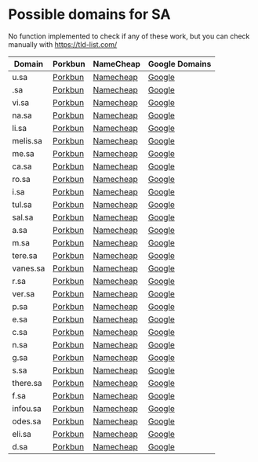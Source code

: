 # Possible domains for SA

No function implemented to check if any of these work, but you can check manually with https://tld-list.com/

| Domain | Porkbun | NameCheap | Google Domains |
|---|---|---|---|
| u.sa | [Porkbun](https://porkbun.com/checkout/search?prb=e814663da1&tlds=&idnLanguage=&search=search&q=u.sa) | [Namecheap](https://www.namecheap.com/domains/registration/results/?domain=u.sa) | [Google](https://domains.google.com/registrar/search?searchTerm=u.sa) |
| .sa | [Porkbun](https://porkbun.com/checkout/search?prb=e814663da1&tlds=&idnLanguage=&search=search&q=.sa) | [Namecheap](https://www.namecheap.com/domains/registration/results/?domain=.sa) | [Google](https://domains.google.com/registrar/search?searchTerm=.sa) |
| vi.sa | [Porkbun](https://porkbun.com/checkout/search?prb=e814663da1&tlds=&idnLanguage=&search=search&q=vi.sa) | [Namecheap](https://www.namecheap.com/domains/registration/results/?domain=vi.sa) | [Google](https://domains.google.com/registrar/search?searchTerm=vi.sa) |
| na.sa | [Porkbun](https://porkbun.com/checkout/search?prb=e814663da1&tlds=&idnLanguage=&search=search&q=na.sa) | [Namecheap](https://www.namecheap.com/domains/registration/results/?domain=na.sa) | [Google](https://domains.google.com/registrar/search?searchTerm=na.sa) |
| li.sa | [Porkbun](https://porkbun.com/checkout/search?prb=e814663da1&tlds=&idnLanguage=&search=search&q=li.sa) | [Namecheap](https://www.namecheap.com/domains/registration/results/?domain=li.sa) | [Google](https://domains.google.com/registrar/search?searchTerm=li.sa) |
| melis.sa | [Porkbun](https://porkbun.com/checkout/search?prb=e814663da1&tlds=&idnLanguage=&search=search&q=melis.sa) | [Namecheap](https://www.namecheap.com/domains/registration/results/?domain=melis.sa) | [Google](https://domains.google.com/registrar/search?searchTerm=melis.sa) |
| me.sa | [Porkbun](https://porkbun.com/checkout/search?prb=e814663da1&tlds=&idnLanguage=&search=search&q=me.sa) | [Namecheap](https://www.namecheap.com/domains/registration/results/?domain=me.sa) | [Google](https://domains.google.com/registrar/search?searchTerm=me.sa) |
| ca.sa | [Porkbun](https://porkbun.com/checkout/search?prb=e814663da1&tlds=&idnLanguage=&search=search&q=ca.sa) | [Namecheap](https://www.namecheap.com/domains/registration/results/?domain=ca.sa) | [Google](https://domains.google.com/registrar/search?searchTerm=ca.sa) |
| ro.sa | [Porkbun](https://porkbun.com/checkout/search?prb=e814663da1&tlds=&idnLanguage=&search=search&q=ro.sa) | [Namecheap](https://www.namecheap.com/domains/registration/results/?domain=ro.sa) | [Google](https://domains.google.com/registrar/search?searchTerm=ro.sa) |
| i.sa | [Porkbun](https://porkbun.com/checkout/search?prb=e814663da1&tlds=&idnLanguage=&search=search&q=i.sa) | [Namecheap](https://www.namecheap.com/domains/registration/results/?domain=i.sa) | [Google](https://domains.google.com/registrar/search?searchTerm=i.sa) |
| tul.sa | [Porkbun](https://porkbun.com/checkout/search?prb=e814663da1&tlds=&idnLanguage=&search=search&q=tul.sa) | [Namecheap](https://www.namecheap.com/domains/registration/results/?domain=tul.sa) | [Google](https://domains.google.com/registrar/search?searchTerm=tul.sa) |
| sal.sa | [Porkbun](https://porkbun.com/checkout/search?prb=e814663da1&tlds=&idnLanguage=&search=search&q=sal.sa) | [Namecheap](https://www.namecheap.com/domains/registration/results/?domain=sal.sa) | [Google](https://domains.google.com/registrar/search?searchTerm=sal.sa) |
| a.sa | [Porkbun](https://porkbun.com/checkout/search?prb=e814663da1&tlds=&idnLanguage=&search=search&q=a.sa) | [Namecheap](https://www.namecheap.com/domains/registration/results/?domain=a.sa) | [Google](https://domains.google.com/registrar/search?searchTerm=a.sa) |
| m.sa | [Porkbun](https://porkbun.com/checkout/search?prb=e814663da1&tlds=&idnLanguage=&search=search&q=m.sa) | [Namecheap](https://www.namecheap.com/domains/registration/results/?domain=m.sa) | [Google](https://domains.google.com/registrar/search?searchTerm=m.sa) |
| tere.sa | [Porkbun](https://porkbun.com/checkout/search?prb=e814663da1&tlds=&idnLanguage=&search=search&q=tere.sa) | [Namecheap](https://www.namecheap.com/domains/registration/results/?domain=tere.sa) | [Google](https://domains.google.com/registrar/search?searchTerm=tere.sa) |
| vanes.sa | [Porkbun](https://porkbun.com/checkout/search?prb=e814663da1&tlds=&idnLanguage=&search=search&q=vanes.sa) | [Namecheap](https://www.namecheap.com/domains/registration/results/?domain=vanes.sa) | [Google](https://domains.google.com/registrar/search?searchTerm=vanes.sa) |
| r.sa | [Porkbun](https://porkbun.com/checkout/search?prb=e814663da1&tlds=&idnLanguage=&search=search&q=r.sa) | [Namecheap](https://www.namecheap.com/domains/registration/results/?domain=r.sa) | [Google](https://domains.google.com/registrar/search?searchTerm=r.sa) |
| ver.sa | [Porkbun](https://porkbun.com/checkout/search?prb=e814663da1&tlds=&idnLanguage=&search=search&q=ver.sa) | [Namecheap](https://www.namecheap.com/domains/registration/results/?domain=ver.sa) | [Google](https://domains.google.com/registrar/search?searchTerm=ver.sa) |
| p.sa | [Porkbun](https://porkbun.com/checkout/search?prb=e814663da1&tlds=&idnLanguage=&search=search&q=p.sa) | [Namecheap](https://www.namecheap.com/domains/registration/results/?domain=p.sa) | [Google](https://domains.google.com/registrar/search?searchTerm=p.sa) |
| e.sa | [Porkbun](https://porkbun.com/checkout/search?prb=e814663da1&tlds=&idnLanguage=&search=search&q=e.sa) | [Namecheap](https://www.namecheap.com/domains/registration/results/?domain=e.sa) | [Google](https://domains.google.com/registrar/search?searchTerm=e.sa) |
| c.sa | [Porkbun](https://porkbun.com/checkout/search?prb=e814663da1&tlds=&idnLanguage=&search=search&q=c.sa) | [Namecheap](https://www.namecheap.com/domains/registration/results/?domain=c.sa) | [Google](https://domains.google.com/registrar/search?searchTerm=c.sa) |
| n.sa | [Porkbun](https://porkbun.com/checkout/search?prb=e814663da1&tlds=&idnLanguage=&search=search&q=n.sa) | [Namecheap](https://www.namecheap.com/domains/registration/results/?domain=n.sa) | [Google](https://domains.google.com/registrar/search?searchTerm=n.sa) |
| g.sa | [Porkbun](https://porkbun.com/checkout/search?prb=e814663da1&tlds=&idnLanguage=&search=search&q=g.sa) | [Namecheap](https://www.namecheap.com/domains/registration/results/?domain=g.sa) | [Google](https://domains.google.com/registrar/search?searchTerm=g.sa) |
| s.sa | [Porkbun](https://porkbun.com/checkout/search?prb=e814663da1&tlds=&idnLanguage=&search=search&q=s.sa) | [Namecheap](https://www.namecheap.com/domains/registration/results/?domain=s.sa) | [Google](https://domains.google.com/registrar/search?searchTerm=s.sa) |
| there.sa | [Porkbun](https://porkbun.com/checkout/search?prb=e814663da1&tlds=&idnLanguage=&search=search&q=there.sa) | [Namecheap](https://www.namecheap.com/domains/registration/results/?domain=there.sa) | [Google](https://domains.google.com/registrar/search?searchTerm=there.sa) |
| f.sa | [Porkbun](https://porkbun.com/checkout/search?prb=e814663da1&tlds=&idnLanguage=&search=search&q=f.sa) | [Namecheap](https://www.namecheap.com/domains/registration/results/?domain=f.sa) | [Google](https://domains.google.com/registrar/search?searchTerm=f.sa) |
| infou.sa | [Porkbun](https://porkbun.com/checkout/search?prb=e814663da1&tlds=&idnLanguage=&search=search&q=infou.sa) | [Namecheap](https://www.namecheap.com/domains/registration/results/?domain=infou.sa) | [Google](https://domains.google.com/registrar/search?searchTerm=infou.sa) |
| odes.sa | [Porkbun](https://porkbun.com/checkout/search?prb=e814663da1&tlds=&idnLanguage=&search=search&q=odes.sa) | [Namecheap](https://www.namecheap.com/domains/registration/results/?domain=odes.sa) | [Google](https://domains.google.com/registrar/search?searchTerm=odes.sa) |
| eli.sa | [Porkbun](https://porkbun.com/checkout/search?prb=e814663da1&tlds=&idnLanguage=&search=search&q=eli.sa) | [Namecheap](https://www.namecheap.com/domains/registration/results/?domain=eli.sa) | [Google](https://domains.google.com/registrar/search?searchTerm=eli.sa) |
| d.sa | [Porkbun](https://porkbun.com/checkout/search?prb=e814663da1&tlds=&idnLanguage=&search=search&q=d.sa) | [Namecheap](https://www.namecheap.com/domains/registration/results/?domain=d.sa) | [Google](https://domains.google.com/registrar/search?searchTerm=d.sa) |
